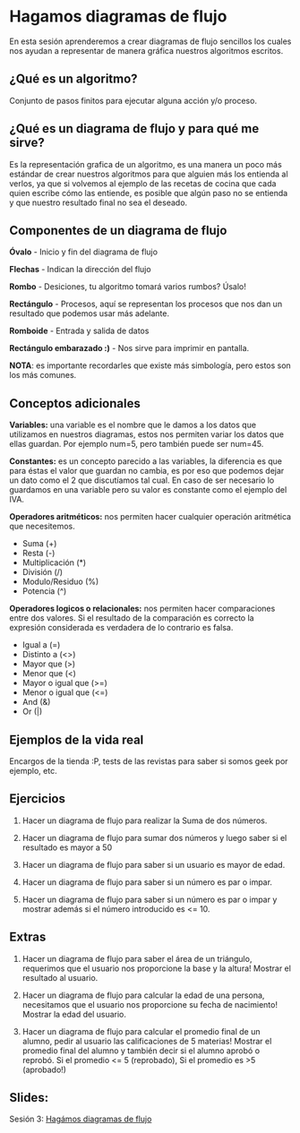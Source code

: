 Hagamos diagramas de flujo
===
En esta sesión aprenderemos a crear diagramas de flujo sencillos los cuales nos ayudan a representar de manera gráfica nuestros algoritmos escritos.


¿Qué es un algoritmo?
--
Conjunto de pasos finitos para ejecutar alguna acción y/o proceso.


¿Qué es un diagrama de flujo y para qué me sirve?
--
Es la representación grafica de un algoritmo, es una manera un poco más estándar de crear nuestros algoritmos para que alguien más los entienda al verlos, ya que si volvemos al ejemplo de las recetas de cocina que cada quien escribe cómo las entiende, es posible que algún paso no se entienda y que nuestro resultado final no sea el deseado.


Componentes de un diagrama de flujo
--
**Óvalo** - Inicio y fin del diagrama de flujo

**Flechas** - Indican la dirección del flujo

**Rombo** - Desiciones, tu algoritmo tomará varios rumbos? Úsalo!

**Rectángulo** - Procesos, aquí se representan los procesos que nos dan un resultado que podemos usar más adelante.

**Romboide** - Entrada y salida de datos

**Rectángulo embarazado :)** - Nos sirve para imprimir en pantalla.

**NOTA**: es importante recordarles que existe más simbología, pero estos son los más comunes.


Conceptos adicionales
--
**Variables:** una variable es el nombre que le damos a los datos que utilizamos en nuestros diagramas, estos nos permiten variar los datos que ellas guardan. Por ejemplo num=5, pero también puede ser num=45.

**Constantes:** es un concepto parecido a las variables, la diferencia es que para éstas el valor que guardan no cambia, es por eso que podemos dejar un dato como el 2 que discutíamos tal cual. En caso de ser necesario lo guardamos en una variable pero su valor es constante como el ejemplo del IVA.

**Operadores aritméticos:** nos permiten hacer cualquier operación aritmética que necesitemos.
- Suma (+)
- Resta (-)
- Multiplicación (*)
- División (/) 
- Modulo/Residuo (%)
- Potencia (^)

**Operadores logicos o relacionales:** nos permiten hacer comparaciones entre dos valores. Si el resultado de la comparación es correcto la expresión considerada es verdadera de lo contrario es falsa.
- Igual a (=)
- Distinto a (<>)
- Mayor que (>)
- Menor que (<)
- Mayor o igual que (>=)
- Menor o igual que (<=)
- And (&)
- Or (|)


Ejemplos de la vida real
--
Encargos de la tienda :P, tests de las revistas para saber si somos geek por ejemplo, etc.


Ejercicios
--
1. Hacer un diagrama de flujo para realizar la Suma de dos números.

2. Hacer un diagrama de flujo para sumar dos números y luego saber si el resultado es mayor a 50

3. Hacer un diagrama de flujo para saber si un usuario es mayor de edad.

4. Hacer un diagrama de flujo para saber si un número es par o impar.

5. Hacer un diagrama de flujo para saber si un número es par o impar y mostrar además si el número introducido es <= 10.


Extras
--
1. Hacer un diagrama de flujo para saber el área de un triángulo, requerimos que el usuario nos proporcione la base y la altura! Mostrar el resultado al usuario.

2. Hacer un diagrama de flujo para calcular la edad de una persona, necesitamos que el usuario nos proporcione su fecha de nacimiento! Mostrar la edad del usuario.

3. Hacer un diagrama de flujo para calcular el promedio final de un alumno, pedir al usuario las calificaciones de 5 materias! Mostrar el promedio final del alumno y también decir si el alumno aprobó o reprobó. Si el promedio <= 5 (reprobado), Si el promedio es >5 (aprobado!)


Slides:
--
Sesión 3: [Hagámos diagramas de flujo](https://www.haikudeck.com/baby-steps-education-presentation-EaE25HnJwm)
